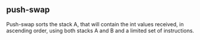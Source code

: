 ## push-swap

 Push-swap sorts the stack A, that will contain the int values received, in ascending order, using both stacks A and B and a limited set of instructions.
